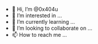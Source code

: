 - 👋 Hi, I’m @0x404u
- 👀 I’m interested in ...
- 🌱 I’m currently learning ...
- 💞️ I’m looking to collaborate on ...
- 📫 How to reach me ...

<!---
0x404u/0x404u is a ✨ special ✨ repository because its `README.md` (this file) appears on your GitHub profile.
You can click the Preview link to take a look at your changes.
--->
